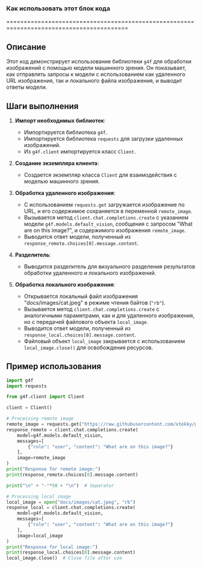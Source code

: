 ### Как использовать этот блок кода
=========================================================================================

Описание
-------------------------
Этот код демонстрирует использование библиотеки `g4f` для обработки изображений с помощью модели машинного зрения. Он показывает, как отправлять запросы к модели с использованием как удаленного URL изображения, так и локального файла изображения, и выводит ответы модели.

Шаги выполнения
-------------------------
1. **Импорт необходимых библиотек**:
   - Импортируется библиотека `g4f`.
   - Импортируется библиотека `requests` для загрузки удаленных изображений.
   - Из `g4f.client` импортируется класс `Client`.

2. **Создание экземпляра клиента**:
   - Создается экземпляр класса `Client` для взаимодействия с моделью машинного зрения.

3. **Обработка удаленного изображения**:
   - С использованием `requests.get` загружается изображение по URL, и его содержимое сохраняется в переменной `remote_image`.
   - Вызывается метод `client.chat.completions.create` с указанием модели `g4f.models.default_vision`, сообщения с запросом "What are on this image?", и содержимого изображения `remote_image`.
   - Выводится ответ модели, полученный из `response_remote.choices[0].message.content`.

4. **Разделитель**:
   - Выводится разделитель для визуального разделения результатов обработки удаленного и локального изображений.

5. **Обработка локального изображения**:
   - Открывается локальный файл изображения "docs/images/cat.jpeg" в режиме чтения байтов (`"rb"`).
   - Вызывается метод `client.chat.completions.create` с аналогичными параметрами, как и для удаленного изображения, но с передачей файлового объекта `local_image`.
   - Выводится ответ модели, полученный из `response_local.choices[0].message.content`.
   - Файловый объект `local_image` закрывается с использованием `local_image.close()` для освобождения ресурсов.

Пример использования
-------------------------

```python
import g4f
import requests

from g4f.client import Client

client = Client()

# Processing remote image
remote_image = requests.get("https://raw.githubusercontent.com/xtekky/gpt4free/refs/heads/main/docs/images/cat.jpeg", stream=True).content
response_remote = client.chat.completions.create(
    model=g4f.models.default_vision,
    messages=[
        {"role": "user", "content": "What are on this image?"}
    ],
    image=remote_image
)
print("Response for remote image:")
print(response_remote.choices[0].message.content)

print("\n" + "-"*50 + "\n")  # Separator

# Processing local image
local_image = open("docs/images/cat.jpeg", "rb")
response_local = client.chat.completions.create(
    model=g4f.models.default_vision,
    messages=[
        {"role": "user", "content": "What are on this image?"}
    ],
    image=local_image
)
print("Response for local image:")
print(response_local.choices[0].message.content)
local_image.close()  # Close file after use